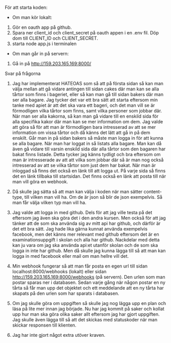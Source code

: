 För att starta koden:
- Om man kör lokalt: 
1. Gör en oauth app på github.
2. Spara ner client_id och client_secret på oauth appen i en .env fil. Döp dom till CLIENT_ID och CLIENT_SECRET.
3. starta node app.js i terminalen

- Om man går in på servern:
1. Gå in på http://159.203.165.169:8000/

Svar på frågorna

1. Jag har implementerat HATEOAS som så att på första sidan så kan man välja mellan att gå vidare antingen till sidan cakes där man kan se alla tårtor som finns i bageriet, eller så kan man gå till sidan bakers där man ser alla bagare. Jag tycker det var ett bra sätt att starta eftersom min tanke med apiet är att det ska vara ett bageri, och det man vill se är förmodligen vilka tårtor som finns, samt vilka personer som jobbar där. När man ser alla kakorna, så kan man gå vidare till en enskild sida för alla specifika kakor där man kan se mer information om dem. Jag valde att göra så för att man är förmodligen bara intresserad av att se mer information om vissa tårtor och då känns det lätt att gå in på dem enskilt. Går man in på sidan bakers så måste man logga in för att kunna se alla bagare. När man har loggat in så listats alla bagare. Man kan då även gå vidare till varsin enskild sida där alla tårtor som den bagaren har bakat finns listade. Detta tycker jag känns tydligt och bra eftersom om man är intresserade av att att vilka som jobbar där så är man nog också intresserad av att se vilka tårtor som just dem har bakat. När man är inloggad så finns det också en länk till att logga ut. På varje sida så finns det en länk tillbaka till startsidan. Det finns också en länk att posta till när man vill göra en webhook.

2. Då skulle jag sätta så att man kan välja i koden när man sätter content-type, till vilken man vill ha. Om de är json så blir de json exempelvis. Så man får välja vilken typ man vill ha.

3. Jag valde att logga in med github. Dels för att jag ville testa på det eftersom jag även ska göra det i den andra kursen. Men också för att jag tänker att de som ska använda sig av mitt api har github, och därför är det ett bra sätt. Jag hade lika gärna kunnat använda exempelvis facebook, men det känns mer relevant med github eftersom det är en examinationsuppgift i skolan och alla har github. Nackdelar med detta kan ju vara om jag ska använda api:et utanför skolan och de som ska logga in inte har github. Men då skulle jag kunna lägga till så att man kan logga in med facebook eller mail om man hellre vill det.

4. Min webhook fungerar så att man får posta en egen url till sidan localhost:8000/webhooks (lokalt) eller sidan http://159.203.165.169:8000/webhooks (på servern). Den urlen som man postar sparas ner i databasen. Sedan varje gång när någon postar en ny tårta så får man upp det objektet och ett meddelande att en ny tårta har skapats på den urlen som har sparats i databasen.

5. Om jag skulle göra om uppgiften så skulle jag nog lägga upp en plan och läsa på lite mer innan jag började. Nu har jag kommit på saker och kollat upp hur man ska göra olika saker allt eftersom jag har gjort uppgiften. Jag skulle även lägga till så att det skickas med statuskoder när man skickar responsen till klienten.

6. Jag har inte gjort något extra utöver kraven.